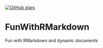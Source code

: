 [![GitHub stars](https://img.shields.io/github/stars/badges/shields.svg?style=social&label=Star)]()

# FunWithRMarkdown
Fun with RMarkdown and dynamic documents
